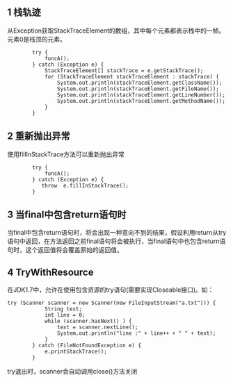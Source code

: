## 1 栈轨迹

从Exception获取StackTraceElement的数组，其中每个元素都表示栈中的一帧。元素0是栈顶的元素。

            try {
                funcA();
            } catch (Exception e) {
                StackTraceElement[] stackTrace = e.getStackTrace();
                for (StackTraceElement stackTraceElement : stackTrace) {
                    System.out.println(stackTraceElement.getClassName());
                    System.out.println(stackTraceElement.getFileName());
                    System.out.println(stackTraceElement.getLineNumber());
                    System.out.println(stackTraceElement.getMethodName());
                }
            }

## 2 重新抛出异常

使用fillInStackTrace方法可以重新抛出异常

            try {
                funcA();
            } catch (Exception e) {
               throw  e.fillInStackTrace();
            }

## 3 当final中包含return语句时

当final中包含return语句时，将会出现一种意向不到的结果，假设利用return从try语句中返回，在方法返回之前final语句将会被执行，当final语句中也包含return语句时，这个返回值将会覆盖原始的返回值。


## 4 TryWithResource

在JDK1.7中，允许在使用包含资源的try语句(需要实现Closeable接口)。如：

    try (Scanner scanner = new Scanner(new FileInputStream("a.txt"))) {
                String text;
                int line = 0;
                while (scanner.hasNext() ) {
                    text = scanner.nextLine();
                    System.out.println("line :" + line++ + " " + text);
                }
            } catch (FileNotFoundException e) {
                e.printStackTrace();
            }

try退出时，scanner会自动调用close()方法关闭
